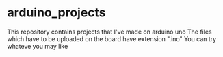 # arduino_projects
This repository contains projects that I've made on arduino uno
The files which have to be uploaded on the board have extension ".ino"
You can try whateve you may like
